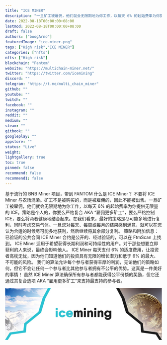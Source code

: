 ```yaml
---
title: "ICE MINER"
description: "一旦矿工被雇佣，他们就会无限期地为你工作，以每天 6% 的起始费率为你提供无限量的 ICE"
date: 2022-08-18T00:00:00+08:00
lastmod: 2022-08-18T00:00:00+08:00
draft: false
authors: ["boogArno"]
featuredImage: "ice-miner.png"
tags: ["High risk","ICE MINER"]
categories: ["nfts"]
nfts: ["High risk"]
blockchain: "Fantom"
website: "https://multichain-miner.net/"
twitter: "https://twitter.com/icemining"
discord: ""
telegram: "https://t.me/multi_chain_miner"
github: ""
youtube: ""
twitch: ""
facebook: ""
instagram: ""
reddit: ""
medium: ""
steam: ""
gitbook: ""
googleplay: ""
appstore: ""
status: "Live"
weight: 
lightgallery: true
toc: true
pinned: false
recommend: false
recommend1: false
---
```

基于流行的 BNB Miner 项目，带到 FANTOM 什么是 ICE Miner？
不要将 ICE Miner 与农场混淆。矿工不是被购买的，而是被雇佣的，因此不能被出售。一旦矿工被雇佣，他们就会无限期地为你工作，以每天 6% 的起始费率为你提供无限量的 ICE。策略是个人的，你要么严格复合 AKA “雇佣更多矿工”，要么严格控制 ICE，要么将两者健康地结合起来。在我们看来，最好的策略是尽可能多地进行复利，同时考虑交易气体。一旦您对每天、每周或每月的结果感到满意，就可以在您认为合适的时候尽可能多地获利，然后继续将其余部分复利。
策略和附加信息：
已验证的公共合同
ICE Miner 合约是公开的、经过验证的，可以在 FtmScan 上找到。
ICE Miner 适用于希望获得长期利润和可持续性的用户。对于那些想要立即获利的人来说，最终会影响他人。
ICE Miner 每天支付 6% 的适度费用，让投资者高枕无忧，因为他们知道他们的投资具有无限的增长潜力和低于 6% 的最大、不可能的风险。
我们的算法允许每个参与者获得丰厚的利润，无论他们的策略如何，但它不会让任何一个参与者比其他参与者拥有不公平的优势。这真是一件美好的事情！
虽然 ICE Miner 算法确保所有参与者都能获得公平份额的奖励，但它还通过其复合选项 AKA “雇用更多矿工”来支持最支持的参与者。

![1500x500](1500x500.jpg)
